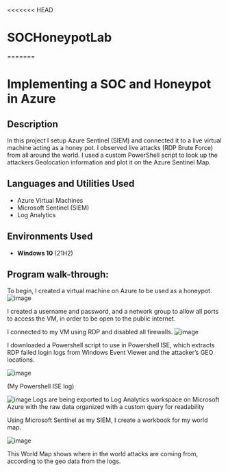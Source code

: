 <<<<<<< HEAD
# SOCHoneypotLab
=======
<h1>Implementing a SOC and Honeypot in Azure</h1>



<h2>Description</h2>
In this project I setup Azure Sentinel (SIEM) and connected it to a live virtual machine acting as a honey pot. I observed live attacks (RDP Brute Force) from all around the world. I used a custom PowerShell script to look up the attackers Geolocation information and plot it on the Azure Sentinel Map.
<br />


<h2>Languages and Utilities Used</h2>

- Azure Virtual Machines </b>
- Microsoft Sentinel (SIEM) </b>
- Log Analytics </b> 


<h2>Environments Used </h2>

- <b>Windows 10</b> (21H2)

<h2>Program walk-through:</h2>



To begin, I created a virtual machine on Azure to be used as a honeypot. 
![image](https://github.com/user-attachments/assets/9bde243a-0dd5-4111-a275-5c4a6b0451ed)



I created a username and password, and a network group to allow all ports to access the VM, in order to be open to the public internet. 

I connected to my VM using RDP and disabled all firewalls.
![image](https://github.com/user-attachments/assets/d3a8a8e9-5bd4-4d0f-b572-a4f91ac6ff26)





I downloaded a Powershell script to use in Powershell ISE, which extracts RDP failed login logs from Windows Event Viewer and the attacker’s GEO locations.

![image](https://github.com/user-attachments/assets/eb92d024-a13b-49c1-9c5f-97989f4e2918)

(My Powershell ISE log) 



![image](https://github.com/user-attachments/assets/3634ba09-1182-4eb1-b761-c9bba5833f5b)
Logs are being exported to Log Analytics workspace on Microsoft Azure with the raw data organized with a custom query for readability



Using Microsoft Sentinel as my SIEM, I create a workbook for my world map.

![image](https://github.com/user-attachments/assets/87320945-2517-43b4-be4b-e7983471f5b5)


This World Map shows where in the world attacks are coming from, according to the geo data from the logs. 



